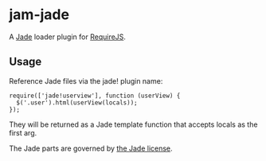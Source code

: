 # jam-jade

A [Jade](http://jade-lang.com/) loader plugin for [RequireJS](http://requirejs.org).

## Usage

Reference Jade files via the jade! plugin name:

    require(['jade!userview'], function (userView) {
      $('.user').html(userView(locals));
    });

They will be returned as a Jade template function that accepts locals as the first arg.

The Jade parts are governed by [the Jade license](https://github.com/visionmedia/jade/blob/master/LICENSE).